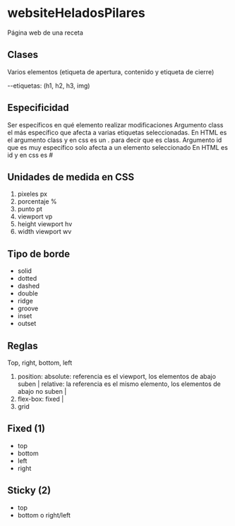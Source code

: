 # websiteHeladosPilares

Página web de una receta

## Clases

Varios elementos (etiqueta de apertura, contenido y etiqueta de cierre)

--etiquetas: (h1, h2, h3, img)

## Especificidad

Ser específicos en qué elemento realizar modificaciones
Argumento class el más específico que afecta a varias etiquetas seleccionadas.
En HTML es el argumento class y en css es un . para decir que es class.
Argumento id que es muy específico solo afecta a un elemento seleccionado
En HTML es id y en css es #

## Unidades de medida en CSS

1. pixeles px
2. porcentaje %
3. punto pt
4. viewport vp
5. height viewport hv
6. width viewport wv

## Tipo de borde

- solid
- dotted
- dashed
- double
- ridge
- groove
- inset
- outset

## Reglas

Top, right, bottom, left

1. position: absolute: referencia es el viewport, los elementos de abajo suben | relative: la referencia es el mismo elemento, los elementos de abajo no suben |
2. flex-box: fixed |
3. grid

## Fixed (1)
* top
* bottom
* left
* right

## Sticky (2)
* top
* bottom o right/left

